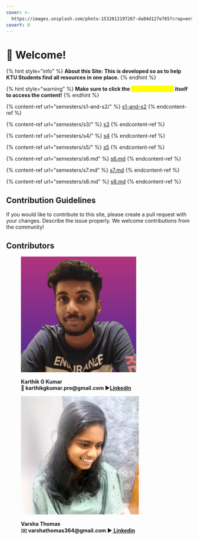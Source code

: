 ```yaml
---
cover: >-
  https://images.unsplash.com/photo-1532012197267-da84d127e765?crop=entropy&cs=srgb&fm=jpg&ixid=M3wxOTcwMjR8MHwxfHNlYXJjaHw1fHxlZHVjYXRpb258ZW58MHx8fHwxNjk0NzczNzM2fDA&ixlib=rb-4.0.3&q=85
coverY: 0
---
```


# 👋 Welcome!

{% hint style="info" %}
**About this Site: This is developed so as to help KTU Students find all resources in one place.**
{% endhint %}

{% hint style="warning" %}
**Make sure to click the **<mark style="color:yellow;">**drop down arrow**</mark>** itself to access the content!**
{% endhint %}

{% content-ref url="semesters/s1-and-s2/" %}
[s1-and-s2](semesters/s1-and-s2/)
{% endcontent-ref %}

{% content-ref url="semesters/s3/" %}
[s3](semesters/s3/)
{% endcontent-ref %}

{% content-ref url="semesters/s4/" %}
[s4](semesters/s4/)
{% endcontent-ref %}

{% content-ref url="semesters/s5/" %}
[s5](semesters/s5/)
{% endcontent-ref %}

{% content-ref url="semesters/s6.md" %}
[s6.md](semesters/s6.md)
{% endcontent-ref %}

{% content-ref url="semesters/s7.md" %}
[s7.md](semesters/s7.md)
{% endcontent-ref %}

{% content-ref url="semesters/s8.md" %}
[s8.md](semesters/s8.md)
{% endcontent-ref %}

## Contribution Guidelines

If you would like to contribute to this site, please create a pull request with your changes. Describe the issue properly. We welcome contributions from the community!

## Contributors

<figure><img src=".gitbook/assets/karthik_g_kumar-square crop.png" alt="" width="313"><figcaption><p><strong>Karthik G Kumar</strong><br><strong>💌 karthikgkumar.pro@gmail.com ▶</strong><a href="https://www.linkedin.com/in/karthik-g-kumar"><strong>Linkedin</strong></a><br></p></figcaption></figure>

<figure><img src=".gitbook/assets/My photo.jpg" alt="" width="320"><figcaption><p><strong>Varsha Thomas</strong><br><strong>✉️ varshathomas364@gmail.com ▶</strong><a href="https://www.linkedin.com/in/varsha-thomas-6b6530255/"> <strong>Linkedin</strong></a><br></p></figcaption></figure>
